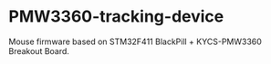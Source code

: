 # PMW3360-tracking-device
Mouse firmware based on STM32F411 BlackPill + KYCS-PMW3360 Breakout Board.
